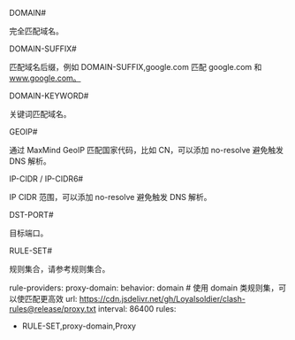 DOMAIN#

完全匹配域名。

DOMAIN-SUFFIX#

匹配域名后缀，例如 DOMAIN-SUFFIX,google.com 匹配 google.com 和 www.google.com。

DOMAIN-KEYWORD#

关键词匹配域名。

GEOIP#

通过 MaxMind GeoIP 匹配国家代码，比如 CN，可以添加 no-resolve 避免触发 DNS 解析。

IP-CIDR / IP-CIDR6#

IP CIDR 范围，可以添加 no-resolve 避免触发 DNS 解析。

DST-PORT#

目标端口。

RULE-SET#

规则集合，请参考规则集合。

rule-providers:
  proxy-domain:
    behavior: domain # 使用 domain 类规则集，可以使匹配更高效
    url: https://cdn.jsdelivr.net/gh/Loyalsoldier/clash-rules@release/proxy.txt
    interval: 86400
rules:
  - RULE-SET,proxy-domain,Proxy



